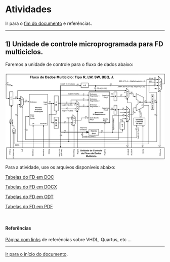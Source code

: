 <a name="inicio"></a>

# Atividades

Ir para o [fim do documento](#fimDocumento) e referências.

---

## 1) Unidade de controle microprogramada para FD multiciclos.

Faremos a unidade de controle para o fluxo de dados abaixo:


![FDmulticiclo](./imagensMIPS/fluxoDadosMulticiclo-1A.pq.png)


Para a atividade, use os arquivos disponíveis abaixo:

[Tabelas do FD em DOC](./MIPS/TabelasUCmicrocodigo.doc)

[Tabelas do FD em DOCX](./MIPS/TabelasUCmicrocodigo.docx)

[Tabelas do FD em ODT](./MIPS/TabelasUCmicrocodigo.odt)

[Tabelas do FD em PDF](./MIPS/TabelasUCmicrocodigo.pdf)

<br>

#### Referências

[Página com links][linksUteis] de referências sobre VHDL, Quartus, etc ...

---

<a name="fimDocumento"></a> [Ir para o início do documento](#inicio).

<!--
######### (inicio dos links) ##########
#######################################
########### Links Internos ############
--->

[tabelasUC]: ./MIPS/_tabelasUC.html

[linksUteis]: ./linksUteis.html
